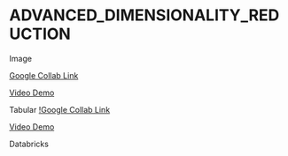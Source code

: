 # ADVANCED_DIMENSIONALITY_REDUCTION

Image

[Google Collab Link](https://colab.research.google.com/drive/1cKfy8Bplq6NqrnF4LiOmHSzgfHW_E2ZZ?usp=sharing)

[Video Demo](https://drive.google.com/file/d/1ITjEZ54RlmVsYaEhpVUgMEGsd3dcU_-f/view?usp=sharing)

Tabular
[!Google Collab Link](https://colab.research.google.com/drive/1_RTODQnRnTHzzB49mV--4-6OTaORPRMS?usp=sharing)

[Video Demo](https://drive.google.com/file/d/1uFu95MP6zzSLiZHDkqcTaGQOl3pDNVWL/view?usp=sharing)

Databricks


